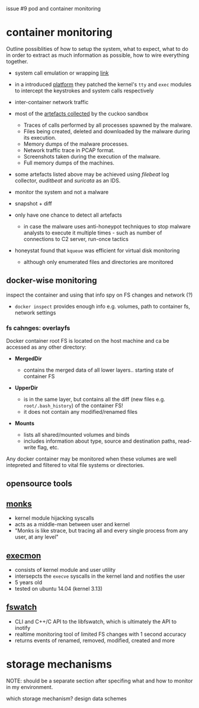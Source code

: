 issue #9 pod and container monitoring

# container monitoring

Outline possiblities of how to setup the system, what to expect, what to do in order to extract as much information as possible, how to wire everything together.

- system call emulation or wrapping [link](https://www.lastline.com/labsblog/different-sandboxing-techniques-to-detect-advanced-malware/)
- in a introduced [platform](https://www.researchgate.net/publication/262277761_A_distributed_platform_of_high_interaction_honeypots_and_experimental_results) they patched the kernel's `tty` and `exec` modules to intercept the keystrokes and system calls respectively
- inter-container network traffic
- most of the [artefacts collected](https://cuckoo.sh/docs/introduction/what.html) by the cuckoo sandbox
    - Traces of calls performed by all processes spawned by the malware.
    - Files being created, deleted and downloaded by the malware during its execution.
    - Memory dumps of the malware processes.
    - Network traffic trace in PCAP format.
    - Screenshots taken during the execution of the malware.
    - Full memory dumps of the machines.

- some artefacts listed above may be achieved using _filebeat_ log collector, _auditbeat_ and _suricata_ as an IDS.
- monitor the system and not a malware
- snapshot + diff
- only have one chance to detect all artefacts
    - in case the malware uses anti-honeypot techniques to stop malware analysts to execute it multiple times - such as number of connections to C2 server, run-once tactics

- honeystat found that `kqueue` was efficient for virtual disk monitoring
    - although only enumerated files and directories are monitored

## docker-wise monitoring

inspect the container and using that info spy on FS changes and network (?)
- `docker inspect` provides enough info e.g. volumes, path to container fs, network settings

### fs cahnges: overlayfs

Docker container root FS is located on the host machine and ca be accessed as any other directory:
- **MergedDir**
    - contains the merged data of all lower layers.. starting state of container FS

- **UpperDir**
    - is in the same layer, but contains all the diff (new files e.g. `root/.bash_history`) of the container FS!
    - it does not contain any modified/renamed files

- **Mounts**
    - lists all shared/mounted volumes and binds
    - includes information about type, source and destination paths, read-write flag, etc.

Any docker container may be monitored when these volumes are well intepreted and filtered to vital file systems or directories.


## opensource tools

## [monks](https://github.com/alexandernst/monks)

- kernel module hijacking syscalls
- acts as a middle-man between user and kernel
- "Monks is like strace, but tracing all and every single process from any user, at any level"

## [execmon](https://github.com/kfiros/execmon)

- consists of kernel module and user utility
- intersepcts the `execve` syscalls in the kernel land and notifies the user
- 5 years old
- tested on ubuntu 14.04 (kernel 3.13)

## [fswatch](https://github.com/emcrisostomo/fswatch)

- CLI and C++/C API to the libfswatch, which is ultimately the API to inotify
- realtime monitoring tool of limited FS changes with 1 second accuracy
- returns events of renamed, removed, modified, created and more

# storage mechanisms

NOTE: should be a separate section after specifing what and how to monitor in my environment.

which storage mechanism?
design data schemes
